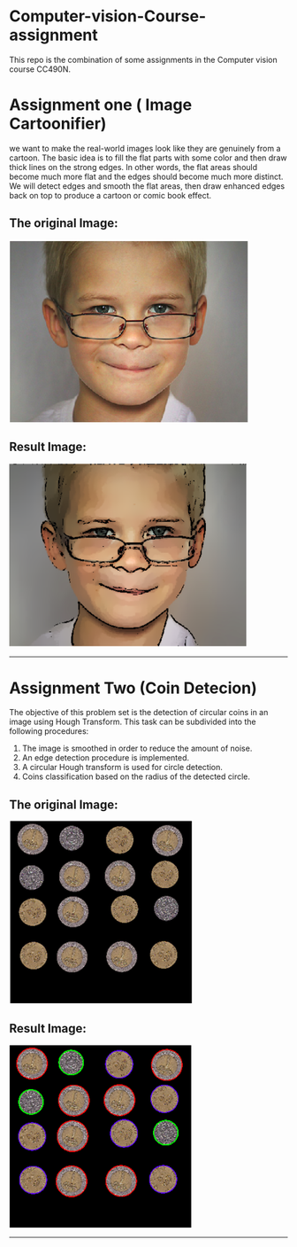 # Computer-vision-Course-assignment
This repo is the combination of some assignments in the Computer vision course CC490N.

# Assignment one ( Image Cartoonifier)
we want to make the real-world images look like they are genuinely from
a cartoon. The basic idea is to fill the flat parts with some color and then draw thick lines on
the strong edges. In other words, the flat areas should become much more flat and the edges
should become much more distinct. We will detect edges and smooth the flat areas, then draw
enhanced edges back on top to produce a cartoon or comic book effect.

## The original Image:
![original](./Images/Cartoonifier/original.png)


## Result Image:
![result](./Images/Cartoonifier/result.png)

------------------------------------------------------------------
# Assignment Two (Coin Detecion)
The objective of this problem set is the detection of circular coins in an image using Hough
Transform. This task can be subdivided into the following procedures:
1. The image is smoothed in order to reduce the amount of noise.
2. An edge detection procedure is implemented.
3. A circular Hough transform is used for circle detection.
4. Coins classification based on the radius of the detected circle.

## The original Image:
![original](./Images/Coins_detector/readme_pics/original.png)


## Result Image:
![result](./Images/Coins_detector/readme_pics/result.png)

--------------------------------------------------------------------
